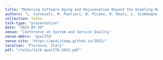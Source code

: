 ```yaml
---
title: "Modeling Software Aging and Rejuvenation Beyond the Enabling Restriction"
authors: "L. Carnevali, M. Paolieri, B. Picano, R. Reali, L. Scommegna, R. Verdecchia, E. Vicario"
collection: talks
talk-type: "presentation"
date: "2023-07-20"
venue: 'Conference on System and Service Quality'
venue-abbrv: 'qualITA'
venue-site: 'https://qualitawg.github.io/2023/'
location: "Florence, Italy"
pdf: "/talks/talk-qualITA-2023.pdf"
---
```


